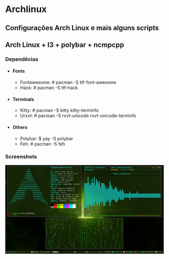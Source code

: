 # Archlinux

## Configurações Arch Linux e mais alguns scripts

<h2>Arch Linux + I3 + polybar + ncmpcpp</h2>
<h3>Dependêcias</h3>
<ul>
  <li><h4>Fonts</h4>
    <ul><li>Fontawesome: # pacman -S ttf-font-awesome</li></ul>
    <ul><li>Hack: # pacman -S ttf-hack</li></ul>
  <li><h4>Terminals</h4>
    <ul><li>Kitty: # pacman -S kitty kitty-terminfo</li></ul>
    <ul><li>Urxvt: # pacman -S rxvt-unicode rxvt-unicode-terminfo</li></ul>
	<li><h4>Others</h4>
    <ul><li>Polybar: $ yay -S polybar</li></ul>
    <ul><li>Feh: # pacman -S feh</li></ul>

</ul>
<h3>Screenshots</h3>
<img src="i3-config/Imagens/screenshots/main.jpg">

